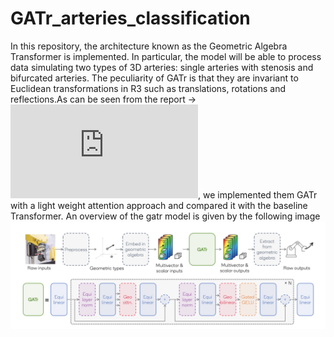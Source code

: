 # GATr_arteries_classification
In this repository, the architecture known as the Geometric Algebra Transformer is implemented. In particular, the model will be able to process data simulating two types of 3D arteries: single arteries with stenosis and bifurcated arteries. The peculiarity of GATr is that they are invariant to Euclidean transformations in R3 such as translations, rotations and reflections.As can be seen from the report -> ![Report](https://github.com/msilver22/GATr_arteries_classification/blob/main/report.pdf), we implemented them GATr with a light weight attention approach and compared it with the baseline Transformer. An overview of the gatr model is given by the following image
![Architecture](https://github.com/msilver22/GATr_arteries_classification/blob/main/photos/gatr_architecture2.png)
